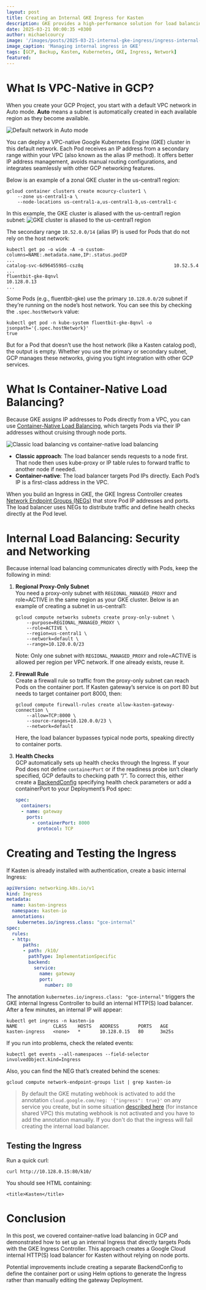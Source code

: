```yaml
---
layout: post
title: Creating an Internal GKE Ingress for Kasten
description: GKE provides a high-performance solution for load balancing containers. But how do you expose an internal ingress in this architecture? More specifically, how do you expose an internal ingress for Kasten?
date: 2025-03-21 00:00:35 +0300
author: michaelcourcy
image: '/images/posts/2025-03-21-internal-gke-ingress/ingress-internal-gke.webp'
image_caption: 'Managing internal ingress in GKE'
tags: [GCP, Backup, Kasten, Kubernetes, GKE, Ingress, Network]
featured:
---
```


# What Is VPC-Native in GCP?

When you create your GCP Project, you start with a default VPC network in Auto mode. **Auto** means a subnet is automatically created in each available region as they become available.

![Default network in Auto mode](../images/posts/2025-03-21-internal-gke-ingress/default-network.png)

You can deploy a VPC-native Google Kubernetes Engine (GKE) cluster in this default network. Each Pod receives an IP address from a secondary range within your VPC (also known as the alias IP method). It offers better IP address management, avoids manual routing configurations, and integrates seamlessly with other GCP networking features.

Below is an example of a zonal GKE cluster in the us-central1 region:

```shell
gcloud container clusters create mcourcy-cluster1 \
    --zone us-central1-a \
    --node-locations us-central1-a,us-central1-b,us-central1-c
```

In this example, the GKE cluster is aliased with the us-central1 region subnet:
![GKE cluster is aliased to the us-central1 region](../images/posts/2025-03-21-internal-gke-ingress/gke-network-alias.png)

The secondary range `10.52.0.0/14` (alias IP) is used for Pods that do not rely on the host network:

```shell
kubectl get po -o wide -A -o custom-columns=NAME:.metadata.name,IP:.status.podIP
...
catalog-svc-6d964559b5-csz8q                                 10.52.5.4
...
fluentbit-gke-8qnvl                                          10.128.0.13
...
```

Some Pods (e.g., fluentbit-gke) use the primary `10.128.0.0/20` subnet if they’re running on the node’s host network. You can see this by checking the `.spec.hostNetwork` value:

```shell
kubectl get pod -n kube-system fluentbit-gke-8qnvl -o jsonpath='{.spec.hostNetwork}'
true
```

But for a Pod that doesn’t use the host network (like a Kasten catalog pod), the output is empty. Whether you use the primary or secondary subnet, GCP manages these networks, giving you tight integration with other GCP services.

# What Is Container-Native Load Balancing?

Because GKE assigns IP addresses to Pods directly from a VPC, you can use [Container-Native Load Balancing](https://cloud.google.com/kubernetes-engine/docs/concepts/container-native-load-balancing), which targets Pods via their IP addresses without cruising through node ports.

![Classic load balancing vs container-native load balancing](../images/posts/2025-03-21-internal-gke-ingress/classic-load-balancing-vs-container-native-load-balancing.svg)

- **Classic approach**: The load balancer sends requests to a node first. That node then uses kube-proxy or IP table rules to forward traffic to another node if needed.  
- **Container-native**: The load balancer targets Pod IPs directly. Each Pod’s IP is a first-class address in the VPC.

When you build an Ingress in GKE, the GKE Ingress Controller creates [Network Endpoint Groups (NEGs)](https://cloud.google.com/load-balancing/docs/negs/zonal-neg-concepts#gce-vm-ip-port) that store Pod IP addresses and ports. The load balancer uses NEGs to distribute traffic and define health checks directly at the Pod level.

# Internal Load Balancing: Security and Networking

Because internal load balancing communicates directly with Pods, keep the following in mind:

1. **Regional Proxy-Only Subnet**  
   You need a proxy-only subnet with `REGIONAL_MANAGED_PROXY` and role=ACTIVE in the same region as your GKE cluster. Below is an example of creating a subnet in us-central1:

   ```shell
   gcloud compute networks subnets create proxy-only-subnet \
       --purpose=REGIONAL_MANAGED_PROXY \
       --role=ACTIVE \
       --region=us-central1 \
       --network=default \
       --range=10.120.0.0/23
   ```
   Note: Only one subnet with `REGIONAL_MANAGED_PROXY` and role=ACTIVE is allowed per region per VPC network. If one already exists, reuse it.

2. **Firewall Rule**  
   Create a firewall rule so traffic from the proxy-only subnet can reach Pods on the container port. If Kasten gateway’s service is on port 80 but needs to target container port 8000, then:

   ```shell
   gcloud compute firewall-rules create allow-kasten-gateway-connection \
       --allow=TCP:8000 \
       --source-ranges=10.120.0.0/23 \
       --network=default
   ```

   Here, the load balancer bypasses typical node ports, speaking directly to container ports.

3. **Health Checks**  
   GCP automatically sets up health checks through the Ingress. If your Pod does not define `containerPort` or if the readiness probe isn’t clearly specified, GCP defaults to checking path “/”. To correct this, either create a [BackendConfig](https://cloud.google.com/kubernetes-engine/docs/how-to/configure-backendconfig) specifying health check parameters or add a containerPort to your Deployment’s Pod spec:

   ```yaml
   spec:
     containers:
     - name: gateway
       ports:
         - containerPort: 8000
           protocol: TCP
   ```

# Creating and Testing the Ingress

If Kasten is already installed with authentication, create a basic internal Ingress:

```yaml
apiVersion: networking.k8s.io/v1
kind: Ingress
metadata:
  name: kasten-ingress
  namespace: kasten-io
  annotations:
    kubernetes.io/ingress.class: "gce-internal"
spec:
  rules:
  - http:
      paths:
      - path: /k10/
        pathType: ImplementationSpecific
        backend:
          service:
            name: gateway
            port:
              number: 80
```

The annotation `kubernetes.io/ingress.class: "gce-internal"` triggers the GKE internal Ingress Controller to build an internal HTTP(S) load balancer. After a few minutes, an internal IP will appear:

```shell
kubectl get ingress -n kasten-io
NAME             CLASS    HOSTS   ADDRESS       PORTS   AGE
kasten-ingress   <none>   *       10.128.0.15   80      3m25s
```

If you run into problems, check the related events:

```shell
kubectl get events --all-namespaces --field-selector involvedObject.kind=Ingress
```

Also, you can find the NEG that’s created behind the scenes:

```shell
gcloud compute network-endpoint-groups list | grep kasten-io
```

> By default the GKE mutating webhook is activated to add the annotation `cloud.google.com/neg: '{"ingress": true}'` on any service you create, but in some situation [described here](https://cloud.google.com/kubernetes-engine/docs/concepts/ingress#container-native_load_balancing) (for instance shared VPC) this mutating webhook is not activated and you have to add the annotation manually. If you don't do that the ingress will fail creating the internal load balancer.


## Testing the Ingress

Run a quick curl:

```shell
curl http://10.128.0.15:80/k10/
```

You should see HTML containing:

```
<title>Kasten</title>
```

# Conclusion

In this post, we covered container-native load balancing in GCP and demonstrated how to set up an internal Ingress that directly targets Pods with the GKE Ingress Controller. This approach creates a Google Cloud internal HTTP(S) load balancer for Kasten without relying on node ports.

Potential improvements include creating a separate BackendConfig to define the container port or using Helm options to generate the Ingress rather than manually editing the gateway Deployment.